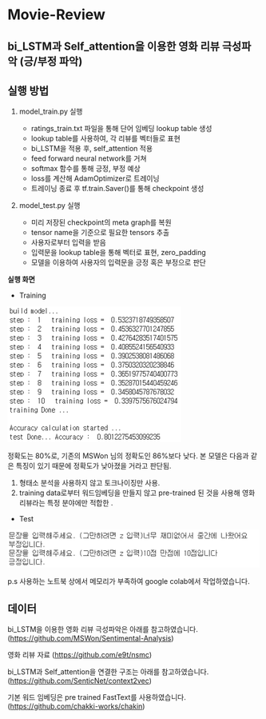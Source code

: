 # Movie-Review

## **bi_LSTM과 Self_attention을 이용한 영화 리뷰 극성파악 (긍/부정 파악)**

## **실행 방법**
1. model_train.py 실행
	- ratings_train.txt 파일을 통해 단어 임베딩 lookup table 생성
    - lookup table를 사용하여, 각 리뷰를 벡터들로 표현
    - bi_LSTM을 적용 후, self_attention 적용
    - feed forward neural network를 거쳐
    - softmax 함수를 통해 긍정, 부정 예상
    - loss를 계산해 AdamOptimizer로 트레이닝
    - 트레이닝 종료 후 tf.train.Saver()를 통해 checkpoint 생성
    
2. model_test.py 실행
	- 미리 저장된 checkpoint의 meta graph를 복원
    - tensor name을 기준으로 필요한 tensors 추출
    - 사용자로부터 입력을 받음
    - 입력문을 lookup table을 통해 벡터로 표현, zero_padding
    - 모델을 이용하여 사용자의 입력문을 긍정 혹은 부정으로 판단
    
**실행 화면**
- Training

![training_img](./img/training.png)

정확도는 80%로, 기존의 MSWon 님의 정확도인 86%보다 낮다.
본 모델은 다음과 같은 특징이 있기 때문에 정확도가 낮아졌을 거라고 판단됨.
1. 형태소 분석을 사용하지 않고 토크나이징만 사용.
2. training data로부터 워드임베딩을 만들지 않고 pre-trained 된 것을 사용해 영화리뷰라는 특정 분야에만 적합한 .


- Test

![test_img](./img/test.png)



p.s 사용하는 노트북 상에서 메모리가 부족하여 google colab에서 작업하였습니다.


## **데이터**

bi_LSTM을 이용한 영화 리뷰 극성파악은 아래를 참고하였습니다.
(https://github.com/MSWon/Sentimental-Analysis)

영화 리뷰 자료
(https://github.com/e9t/nsmc)

bi_LSTM과 Self_attention을 연결한 구조는 아래를 참고하였습니다.
(https://github.com/SenticNet/context2vec)

기본 워드 임베딩은 pre trained FastText를 사용하였습니다.
(https://github.com/chakki-works/chakin)
